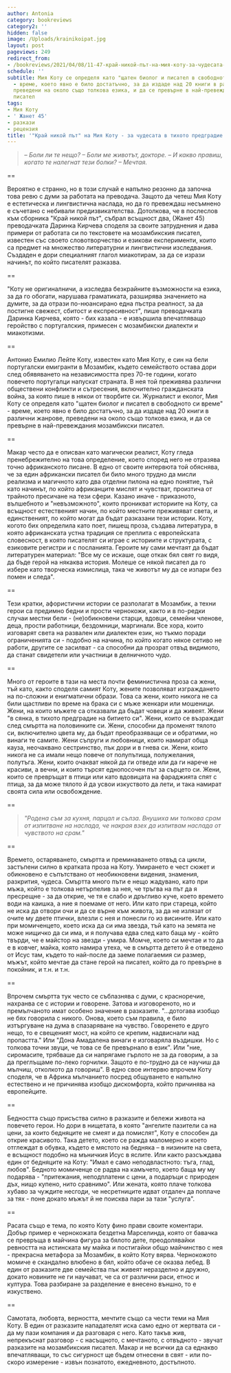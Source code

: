 ```yaml
---
author: Antonia
category: bookreviews
category2: ''
hidden: false
image: /Uploads/krainikoipat.jpg
layout: post
pageviews: 249
redirect_from:
- /bookreviews/2021/04/08/11-47-край-никой-път-на-мия-коту-за-чудесата-в-тихото-предградие-на-битието
schedule: ''
subtitle: Мия Коту се определя като "щатен биолог и писател в свободното си време"
  - време, което явно е било достатъчно, за да издаде над 20 книги в различни жанрове,
  преведени на около също толкова езика, и да се превърне в най-превеждания мозамбикски
  писател
tags:
- Мия Коту
- ' Жанет 45'
- разкази
- рецензия
title: '"Край никой път" на Мия Коту - за чудесата в тихото предградие на битието'
---
```


> *– Боли ли те нещо?
> – Боли ме животът, докторе.
> – И какво правиш, когато те налегнат тези болки?
> – Мечтая.*

\==

Вероятно е странно, но в този случай е напълно резонно да започна това ревю с думи за работата на преводача. Защото да четеш Мия Коту е естетическа и лингвистична наслада, но да го превеждаш несъмнено е съчетано с небивали предизвикателства. Дотолкова, че в послеслов към сборника "Край никой път", събрал всъщност два, (Жанет 45) преводачката Даринка Кирчева споделя за своите затруднения и дава примери от работата си по текстовете на мозамбикския писател, известен със своето словотворчество и езикови експерименти, които са предмет на множество литературни и лингвистични изследвания. Създаден е дори специалният глагол миакотирам, за да се изрази начинът, по който писателят разказва.

\==

"Коту не оригиналничи, а изследва безкрайните възможности на езика, за да го обогати, нарушава граматиката, разширява значението на думите, за да отрази по-нюансирано една пъстра реалност, за да постигне свежест, сбитост и експресивност", пише преводачката Даринка Кирчева, която - бих казала - е извършила впечатляващо геройство с португалския, примесен с мозамбикски диалекти и миакотизми.

\==

Антонио Емилио Лейте Коту, известен като Мия Коту, е син на бели португалски емигранти в Мозамбик, където семейството остава дори след обявяването на независимостта през 70-те години, когато повечето португалци напускат страната. В нея той преживява различни обществени конфликти и сътресения, включително гражданската война, за която пише в някои от творбите си. Журналист и еколог, Мия Коту се определя като "щатен биолог и писател в свободното си време" - време, което явно е било достатъчно, за да издаде над 20 книги в различни жанрове, преведени на около също толкова езика, и да се превърне в най-превеждания мозамбикски писател.

\==

Макар често да е описван като магически реалист, Коту гледа пренебрежително на това определение, което според него не отразява точно африканското писане. В едно от своите интервюта той обяснява, че за един африкански писател би било много трудно да мисли реализма и магичното като два отделни пилона на едно понятие, тъй като начинът, по който африканците мислят и чувстват, произтича от трайното пресичане на тези сфери. Казано иначе - приказното, вълшебното и "невъзможното", които проникват историите на Коту, са всъщност естественият начин, по който местните преживяват света, и единственият, по който могат да бъдат разказани тези истории. Коту, когото бих определила като поет, пишещ проза, създава литература, в която африканската устна традиция се преплита с европейската словесност, в която писателят си играе с историите и структурата, с езиковите регистри и с посланията. Героите му сами мечтаят да бъдат литературен материал: "Все му се искаше, още откак бял свят го видя, да бъде герой на някаква история. Молеше се някой писател да го избере като творческа измислица, така че животът му да се изпари без помен и следа".

\==

Тези кратки, афористични истории се разполагат в Мозамбик, а техни герои са предимно бедни и прости чернокожи, както и в по-редки случаи местни бели - (не)обикновени старци, вдовци, семейни членове, деца, прости работници, бездомници, маргинали. Все хора, които изговарят света на развален или диалектен език, но тъкмо поради ограниченията си - подобно на начина, по който когато някое сетиво не работи, другите се засилват - са способни да прозрат отвъд видимото, да станат свидетели или участници в делничното чудо. 

\==

Много от героите в тази на места почти феминистична проза са жени, тъй като, както споделя самият Коту, жените позволяват изграждането на по-сложни и енигматични образи. Това са жени, които никога не са били щастливи по време на брака си с мъже женкари или мошеници. Жени, на които мъжете са отказвали да бъдат човеци и да живеят. Жени "в сянка, в тихото предградие на битието си". Жени, които се възраждат след смъртта на половинките си. Жени, способни да променят тялото си, включително цвета му, да бъдат преобразяващи се и обратими, но винаги те самите. Жени съпруги и любовници, които намират обща кауза, неочаквано сестринство, пък дори и в гнева си. Жени, които никога не са имали нещо повече от полупътища, полужелания, полутъга. Жени, които очакват някой да ги отведе или да ги нарече не красиви, а вечни, и които търсят еднопосочен път за сърцето си. Жени, които се превръщат в птици или като вдовицата на фараджията спят с птица, за да може тялото й да усвои изкуството да лети, и така намират своята сила или освобождение.   

\==

> *"Родена съм за кухня, парцал и сълза. Внушиха ми толкова срам от изпитване на наслада, че
> накрая взех да изпитвам наслада от чувството на срам."*

\==

Времето, остаряването, смъртта и преминаването отвъд са цикли, застъпени силно в кратката проза на Коту. Умирането е чест сюжет и обикновено е съпътствано от необикновени видения, знамения, разкрития, чудеса. Смъртта много пъти е нещо жадувано, като при мъжа, който е толкова нетърпелив за нея, че тръгва на път да я пресрещне - за да открие, че тя е слабо и дръгливо куче, което времето води на каишка, а ние я поемаме от него. Или като при стареца, който не иска да отвори очи и да се върне към живота, за да не излязат от очите му двете птички, влезли с нея и понесли го из висините. Или като при момиченцето, което иска да си има звезда, тъй като на земята не може нищичко да си има, и я получава едва след като баща му - който твърди, че е майстор на звезди - умира. Момче, което си мечтае и то да е в ковчег, майка, която намира утеха, че в смъртта детето й е отведено от Исус там, където то най-после да заеме полагаемия си размер, мъжът, който мечтае да стане герой на писател, който да го превърне в покойник, и т.н. и т.н. 

\==

Впрочем смъртта тук често се съблазнява с думи, с красноречие, нахранва се с истории и говорене. Затова и изговореното, но и премълчаното имат особено значение в разказите. "...дотогава изобщо не бях говорила с никого. Онова, което съм правила, е било изтъргуване на дума в спазаряване на чувство. Говоренето е друго нещо, то е свещеният мост, на който се крепим, надвиснали над пропастта." Или "Дона Амадалена винаги е изговаряла въздишки. Но с толкова точни звуци, че това се бе превърнало в език". Или "ние, сиромасите, трябваше да си напрягаме гърлото не за да говорим, а за да преглъщаме по-леко горчилки. Защото е по-трудно да се научиш да мълчиш, отколкото да говориш". В едно свое интервю впрочем Коту споделя, че в Африка мълчанието посред общуването е напълно естествено и не причинява изобщо дискомфорта, който причинява на европейците. 

\==

Бедността също присъства силно в разказите и бележи живота на повечето герои. Но дори в нищетата, в която "ангелите пазители са на цени, за които бедняците не смеят и да помислят", Коту е способен да открие красивото. Така детето, което се ражда маломерно и което отглеждат в обувка, където е мястото на бедняка – в низините на света, е всъщност подобно на мъничкия Исус в яслите. Или както разсъждава един от бедняците на Коту: "Имал е само неподвластното: тъга, глад, любов". Бедното момиченце се радва на камъчето, което баща му му подарява - "притежания, неподплатени с цени, а подаръци с природен дъх, нищо купено, нито сравнимо". Или жената, която плаче толкова хубаво за чуждите несгоди, че несретниците идват отдалеч да поплаче за тях - поне докато мъжът й не поисква пари за тази "услуга".  

\==

Расата също е тема, по която Коту фино прави своите коментари. Добър пример е чернокожата бездетна Марселинда, която от бавачка се превръща в майчина фигура за бялото дете, преодолявайки ревността на истинската му майка и постигайки общо майчинство с нея - прекрасна метафора за Мозамбик, в който Коту вярва. Чернокожото момиче е скандално влюбено в бял, който обаче се оказва лебед. В един от разказите две семейства пък живеят неразделно и дружно, докато новините не ги научават, че са от различни раси, етнос и култура. Това разбиране за разделение е внесено външно, то е изкуствено. 

\==

Самотата, любовта, верността, мечтите също са чести теми на Мия Коту. В един от разказите нападателят иска само едно от жертвата си - да му пази компания и да разговаря с него. Като такъв жив, непрекъснат разговор - с насъщното, с мечтаното, с отвъдното - звучат разказите на мозамбикския писател. Макар и не всички да са еднакво впечатляващи, то със сигурност ще бъдем отнесени в свят - или по-скоро измерение - извън познатото, ежедневното, достъпното.